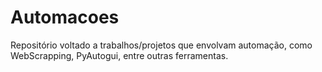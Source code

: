 # Automacoes
Repositório voltado a trabalhos/projetos que envolvam automação, como WebScrapping, PyAutogui, entre outras ferramentas. 
